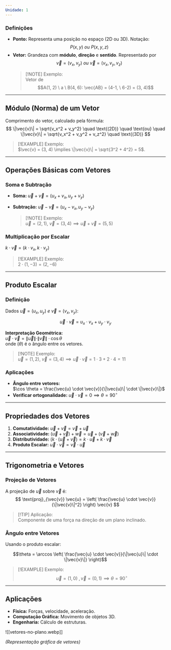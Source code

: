 ```yaml
---
Unidade: 1
---
```

### Definições
- **Ponto:** Representa uma posição no espaço (2D ou 3D). Notação: $$P(x, y) \ ou \ P(x, y, z)$$  
- **Vetor:** Grandeza com **módulo**, **direção** e **sentido**. Representado por $$\vec{v} = (v_x, v_y) \ ou \ \vec{v} = (v_x, v_y, v_z)$$
  > [!NOTE] Exemplo:  
  > Vetor de $$A(1, 2) \ a \ B(4, 6): \vec{AB} = (4-1, \ 6-2) = (3, 4)$$  

---

## Módulo (Norma) de um Vetor  
Comprimento do vetor, calculado pela fórmula:  
$$
\|\vec{v}\| = \sqrt{v_x^2 + v_y^2} \quad \text{(2D)} \quad \text{ou} \quad \|\vec{v}\| = \sqrt{v_x^2 + v_y^2 + v_z^2} \quad \text{(3D)}
$$
> [!EXAMPLE] Exemplo:  
> $\vec{v} = (3, 4) \implies \|\vec{v}\| = \sqrt{3^2 + 4^2} = 5$.  

---

## Operações Básicas com Vetores  
### Soma e Subtração  
- **Soma:**  $\vec{u} + \vec{v} = (u_x + v_x, u_y + v_y)$  
- **Subtração:** $\vec{u} - \vec{v} = (u_x - v_x, u_y - v_y)$ 

  > [!NOTE] Exemplo:  
  > $\vec{u} = (2, 1), \ \vec{v} = (3, 4) \implies \vec{u} + \vec{v} = (5, 5)$  

### Multiplicação por Escalar  
$k \cdot \vec{v} = (k \cdot v_x, k \cdot v_y)$  

> [!EXAMPLE] Exemplo:  
> $2 \cdot (1, -3) = (2, -6)$  

---

## Produto Escalar  
### Definição  
Dados  $\vec{u} = (u_x, u_y) \ e \ \vec{v} = (v_x, v_y)$:  

$$\vec{u} \cdot \vec{v} = u_x \cdot v_x + u_y \cdot v_y$$

**Interpretação Geométrica:**  
$\vec{u} \cdot \vec{v} = \|\vec{u}\| \cdot \|\vec{v}\| \cdot \cos \theta$  
onde ($\theta$) é o ângulo entre os vetores.  

> [!NOTE] Exemplo:  
> $\vec{u} = (1, 2), \ \vec{v} = (3, 4) \implies \vec{u} \cdot \vec{v} = 1 \cdot 3 + 2 \cdot 4 = 11$  

### Aplicações  
- **Ângulo entre vetores:**  
  $\cos \theta = \frac{\vec{u} \cdot \vec{v}}{\|\vec{u}\| \cdot \|\vec{v}\|}$  
- **Verificar ortogonalidade:**  $\vec{u} \cdot \vec{v} = 0 \implies \theta = 90^\circ$  

---

## Propriedades dos Vetores  
1. **Comutatividade:** $\vec{u} + \vec{v} = \vec{v} + \vec{u}$  
2. **Associatividade:** $(\vec{u} + \vec{v}) + \vec{w} = \vec{u} + (\vec{v} + \vec{w})$  
3. **Distributividade:** $( k \cdot (\vec{u} + \vec{v}) = k \cdot \vec{u} + k \cdot \vec{v}$  
4. **Produto Escalar:** $\vec{u} \cdot \vec{v} = \vec{v} \cdot \vec{u}$  

---

## Trigonometria e Vetores  
### Projeção de Vetores  
A projeção de $\vec{u}$ sobre $\vec{v}$ é:  
$$
\text{proj}_{\vec{v}} \vec{u} = \left( \frac{\vec{u} \cdot \vec{v}}{\|\vec{v}\|^2} \right) \vec{v}
$$
> [!TIP] Aplicação:  
> Componente de uma força na direção de um plano inclinado.  

### Ângulo entre Vetores  
Usando o produto escalar:  

$$\theta = \arccos \left( \frac{\vec{u} \cdot \vec{v}}{\|\vec{u}\| \cdot \|\vec{v}\|} \right)$$  
> [!EXAMPLE] Exemplo:  
> $$\vec{u} = (1, 0) \ , \vec{v} = (0, 1) \implies \theta = 90^\circ$$  

---

## Aplicações  
- **Física:** Forças, velocidade, aceleração.  
- **Computação Gráfica:** Movimento de objetos 3D.  
- **Engenharia:** Cálculo de estruturas.  

![[vetores-no-plano.webp]] 

*(Representação gráfica de vetores)*  
